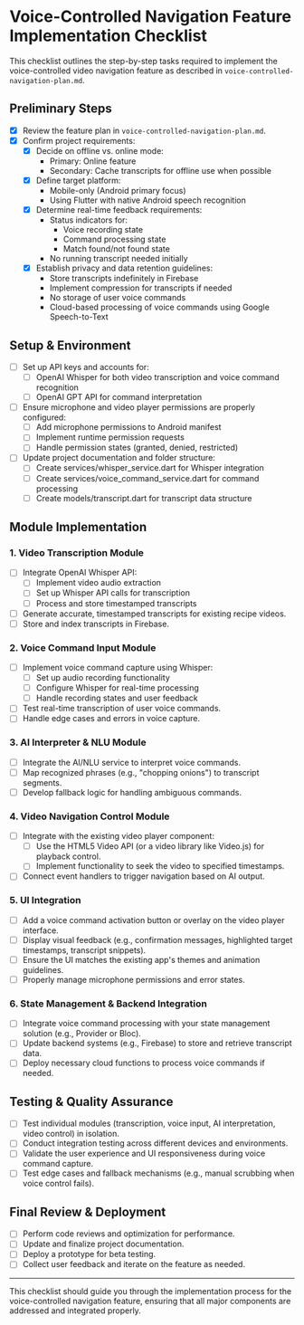 # Voice-Controlled Navigation Feature Implementation Checklist

This checklist outlines the step-by-step tasks required to implement the voice-controlled video navigation feature as described in `voice-controlled-navigation-plan.md`.

## Preliminary Steps
- [x] Review the feature plan in `voice-controlled-navigation-plan.md`.
- [x] Confirm project requirements:
  - [x] Decide on offline vs. online mode:
    - Primary: Online feature
    - Secondary: Cache transcripts for offline use when possible
  - [x] Define target platform:
    - Mobile-only (Android primary focus)
    - Using Flutter with native Android speech recognition
  - [x] Determine real-time feedback requirements:
    - Status indicators for:
      - Voice recording state
      - Command processing state
      - Match found/not found state
    - No running transcript needed initially
  - [x] Establish privacy and data retention guidelines:
    - Store transcripts indefinitely in Firebase
    - Implement compression for transcripts if needed
    - No storage of user voice commands
    - Cloud-based processing of voice commands using Google Speech-to-Text

## Setup & Environment
- [ ] Set up API keys and accounts for:
  - [ ] OpenAI Whisper for both video transcription and voice command recognition
  - [ ] OpenAI GPT API for command interpretation
- [ ] Ensure microphone and video player permissions are properly configured:
  - [ ] Add microphone permissions to Android manifest
  - [ ] Implement runtime permission requests
  - [ ] Handle permission states (granted, denied, restricted)
- [ ] Update project documentation and folder structure:
  - [ ] Create services/whisper_service.dart for Whisper integration
  - [ ] Create services/voice_command_service.dart for command processing
  - [ ] Create models/transcript.dart for transcript data structure

## Module Implementation
### 1. Video Transcription Module
- [ ] Integrate OpenAI Whisper API:
  - [ ] Implement video audio extraction
  - [ ] Set up Whisper API calls for transcription
  - [ ] Process and store timestamped transcripts
- [ ] Generate accurate, timestamped transcripts for existing recipe videos.
- [ ] Store and index transcripts in Firebase.

### 2. Voice Command Input Module
- [ ] Implement voice command capture using Whisper:
  - [ ] Set up audio recording functionality
  - [ ] Configure Whisper for real-time processing
  - [ ] Handle recording states and user feedback
- [ ] Test real-time transcription of user voice commands.
- [ ] Handle edge cases and errors in voice capture.

### 3. AI Interpreter & NLU Module
- [ ] Integrate the AI/NLU service to interpret voice commands.
- [ ] Map recognized phrases (e.g., "chopping onions") to transcript segments.
- [ ] Develop fallback logic for handling ambiguous commands.

### 4. Video Navigation Control Module
- [ ] Integrate with the existing video player component:
  - [ ] Use the HTML5 Video API (or a video library like Video.js) for playback control.
  - [ ] Implement functionality to seek the video to specified timestamps.
- [ ] Connect event handlers to trigger navigation based on AI output.

### 5. UI Integration
- [ ] Add a voice command activation button or overlay on the video player interface.
- [ ] Display visual feedback (e.g., confirmation messages, highlighted target timestamps, transcript snippets).
- [ ] Ensure the UI matches the existing app's themes and animation guidelines.
- [ ] Properly manage microphone permissions and error states.

### 6. State Management & Backend Integration
- [ ] Integrate voice command processing with your state management solution (e.g., Provider or Bloc).
- [ ] Update backend systems (e.g., Firebase) to store and retrieve transcript data.
- [ ] Deploy necessary cloud functions to process voice commands if needed.

## Testing & Quality Assurance
- [ ] Test individual modules (transcription, voice input, AI interpretation, video control) in isolation.
- [ ] Conduct integration testing across different devices and environments.
- [ ] Validate the user experience and UI responsiveness during voice command capture.
- [ ] Test edge cases and fallback mechanisms (e.g., manual scrubbing when voice control fails).

## Final Review & Deployment
- [ ] Perform code reviews and optimization for performance.
- [ ] Update and finalize project documentation.
- [ ] Deploy a prototype for beta testing.
- [ ] Collect user feedback and iterate on the feature as needed.

---

This checklist should guide you through the implementation process for the voice-controlled navigation feature, ensuring that all major components are addressed and integrated properly. 